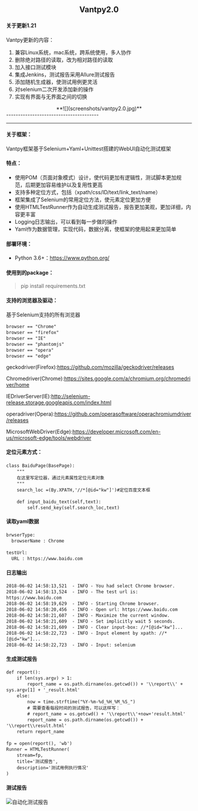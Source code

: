 ﻿## <center> **Vantpy2.0**</center>

#### 关于更新1.21
Vantpy更新的内容：
1. 兼容Linux系统，mac系统，跨系统使用，多人协作
2. 删除绝对路径的读取，改为相对路径的读取
3. 加入接口测试模块
4. 集成Jenkins，测试报告采用Allure测试报告
5. 添加随机生成器，使测试用例更灵活
6. 对selenium二次开发添加新的操作
7. 实现有界面与无界面之间的切换

<center> **![](screenshots/vantpy2.0.jpg)** </center>
--------------------------------------- 


---
#### 关于框架：
Vantpy框架基于Selenium+Yaml+Unittest搭建的WebUI自动化测试框架

#### 特点：
- 使用POM（页面对象模式）设计，使代码更加有逻辑性，测试脚本更加规范，后期更加容易维护以及复用性更高
- 支持多种定位方式，包括（xpath/css/ID/text/link_text/name）
- 框架集成了Selenium的常用定位方法，使元素定位更加方便
- 使用HTMLTestRunner作为自动生成测试报告，报告更加美观，更加详细，内容更丰富
- Logging日志输出，可以看到每一步做的操作
- Yaml作为数据管理，实现代码，数据分离，使框架的使用起来更加简单

#### 部署环境：
- Python 3.6+：https://www.python.org/

#### 使用到的package：

> pip install requirements.txt

#### 支持的浏览器及驱动：
基于Selenium支持的所有浏览器

```
browser == "Chrome"
browser == "firefox"
browser == "IE"
browser == "phantomjs"
browser == "opera"
browser == "edge"
```
geckodriver(Firefox):https://github.com/mozilla/geckodriver/releases

Chromedriver(Chrome):https://sites.google.com/a/chromium.org/chromedriver/home

IEDriverServer(IE):http://selenium-release.storage.googleapis.com/index.html

operadriver(Opera):https://github.com/operasoftware/operachromiumdriver/releases

MicrosoftWebDriver(Edge):https://developer.microsoft.com/en-us/microsoft-edge/tools/webdriver

#### 定位元素方式：

```
class BaiduPage(BasePage):
    """
    在这里写定位器，通过元素属性定位元素对象
    """
    search_loc =(By.XPATH,'//*[@id="kw"]')#定位百度文本框

    def input_baidu_text(self,text):
        self.send_key(self.search_loc,text)
```

#### 读取yaml数据

```
brwserType:
  browserName : Chrome

testUrl:
  URL : https://www.baidu.com
```

#### 日志输出

```
2018-06-02 14:58:13,521  - INFO - You had select Chrome browser.
2018-06-02 14:58:13,524  - INFO - The test url is: https://www.baidu.com
2018-06-02 14:58:19,629  - INFO - Starting Chrome browser.
2018-06-02 14:58:20,456  - INFO - Open url: https://www.baidu.com
2018-06-02 14:58:21,607  - INFO - Maximize the current window.
2018-06-02 14:58:21,609  - INFO - Set implicitly wait 5 seconds.
2018-06-02 14:58:21,609  - INFO - Clear input-box: //*[@id="kw"]...
2018-06-02 14:58:22,723  - INFO - Input element by xpath: //*[@id="kw"]...
2018-06-02 14:58:22,723  - INFO - Input: selenium
```

#### 生成测试报告

```
def report():
    if len(sys.argv) > 1:
        report_name = os.path.dirname(os.getcwd()) + '\\report\\' + sys.argv[1] + '_result.html'
    else:
        now = time.strftime("%Y-%m-%d_%H_%M_%S_")
        # 需要查看每段时间的测试报告，可以这样写：
        # report_name = os.getcwd() + '\\report\\'+now+'result.html'
        report_name = os.path.dirname(os.getcwd()) + '\\report\\result.html'
    return report_name
    
fp = open(report(), 'wb')
Runner = HTMLTestRunner(
    stream=fp,
    title='测试报告',
    description='测试用例执行情况'
)
```
#### 测试报告
![自动化测试报告](https://upload-images.jianshu.io/upload_images/3404835-b27828973a200528.png?imageMogr2/auto-orient/strip%7CimageView2/2/w/1240)


